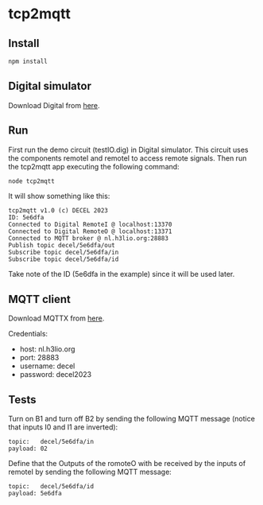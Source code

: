 # tcp2mqtt

## Install

```bash
npm install
```

## Digital simulator

Download Digital from [here](https://github.com/hneemann/Digital).

## Run

First run the demo circuit (testIO.dig) in Digital simulator. This circuit uses the components remoteI and remoteI to access remote signals. Then run the tcp2mqtt app executing the following command:

```bash
node tcp2mqtt
```

It will show something like this:

```
tcp2mqtt v1.0 (c) DECEL 2023
ID: 5e6dfa
Connected to Digital RemoteI @ localhost:13370
Connected to Digital RemoteO @ localhost:13371
Connected to MQTT broker @ nl.h3lio.org:28883
Publish topic decel/5e6dfa/out
Subscribe topic decel/5e6dfa/in
Subscribe topic decel/5e6dfa/id
```

Take note of the ID (5e6dfa in the example) since it will be used later.

## MQTT client

Download MQTTX from [here](https://mqttx.app/).

Credentials:

- host: nl.h3lio.org
- port: 28883
- username: decel
- password: decel2023

## Tests

Turn on B1 and turn off B2 by sending the following MQTT message (notice that inputs I0 and I1 are inverted):

```
topic:   decel/5e6dfa/in
payload: 02
```

Define that the Outputs of the romoteO with be received by the inputs of remoteI by sending the following MQTT message:

```
topic:   decel/5e6dfa/id
payload: 5e6dfa
```
